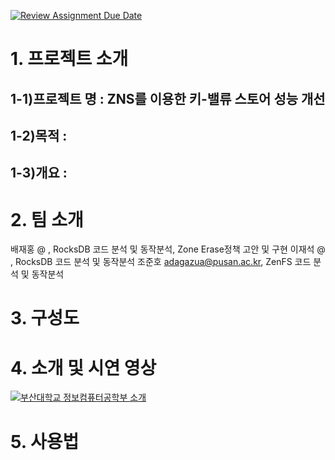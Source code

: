 [![Review Assignment Due Date](https://classroom.github.com/assets/deadline-readme-button-24ddc0f5d75046c5622901739e7c5dd533143b0c8e959d652212380cedb1ea36.svg)](https://classroom.github.com/a/fnZ3vxy8)

# 1. 프로젝트 소개
## 1-1)프로젝트 명 : ZNS를 이용한 키-밸류 스토어 성능 개선
## 1-2)목적 : 
## 1-3)개요 : 

# 2. 팀 소개

배재홍 @ , RocksDB 코드 분석 및 동작분석, Zone Erase정책 고안 및 구현
이재석 @ , RocksDB 코드 분석 및 동작분석
조준호 adagazua@pusan.ac.kr, ZenFS 코드 분석 및 동작분석

# 3. 구성도

# 4. 소개 및 시연 영상

[![부산대학교 정보컴퓨터공학부 소개](http://img.youtube.com/vi/zh_gQ_lmLqE/0.jpg)](https://www.youtube.com/watch?v=zh_gQ_lmLqE)    
# 5. 사용법
